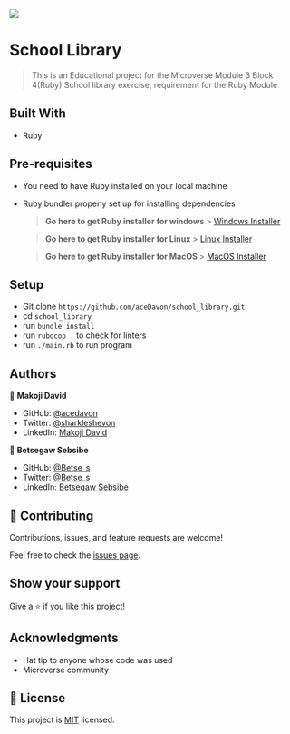 ![](https://img.shields.io/badge/Microverse-blueviolet)

# School Library

> This is an Educational project for the Microverse Module 3 Block 4(Ruby) School library exercise, requirement for the Ruby Module

## Built With

- Ruby

## Pre-requisites

- You need to have Ruby installed on your local machine
- Ruby bundler properly set up for installing dependencies

  > **Go here to get Ruby installer for windows** > [Windows Installer](https://rubyinstaller.org/)

  > **Go here to get Ruby installer for Linux** > [Linux Installer](https://www.ruby-lang.org/en/documentation/installation/)

  > **Go here to get Ruby installer for MacOS** > [MacOS Installer](https://www.ruby-lang.org/en/documentation/installation/)

## Setup

- Git clone `https://github.com/aceDavon/school_library.git`
- cd `school_library`
- run `bundle install`
- run `rubocop .` to check for linters
- run `./main.rb` to run program

## Authors

👤 **Makoji David**

- GitHub: [@acedavon](https://github.com/acedavon)
- Twitter: [@sharkleshevon](https://twitter.com/sharkleshevon)
- LinkedIn: [Makoji David](https://linkedin.com/in/makoji-david)

👤 **Betsegaw Sebsibe**

- GitHub: [@Betse_s](https://github.com/betses)
- Twitter: [@Betse_s](https://twitter.com/Betse_s)
- LinkedIn: [Betsegaw Sebsibe](https://www.linkedin.com/in/betsegaw-sebsibe/)

## 🤝 Contributing

Contributions, issues, and feature requests are welcome!

Feel free to check the [issues page](../../issues/).

## Show your support

Give a ⭐️ if you like this project!

## Acknowledgments

- Hat tip to anyone whose code was used
- Microverse community

## 📝 License

This project is [MIT](./LICENSE) licensed.
